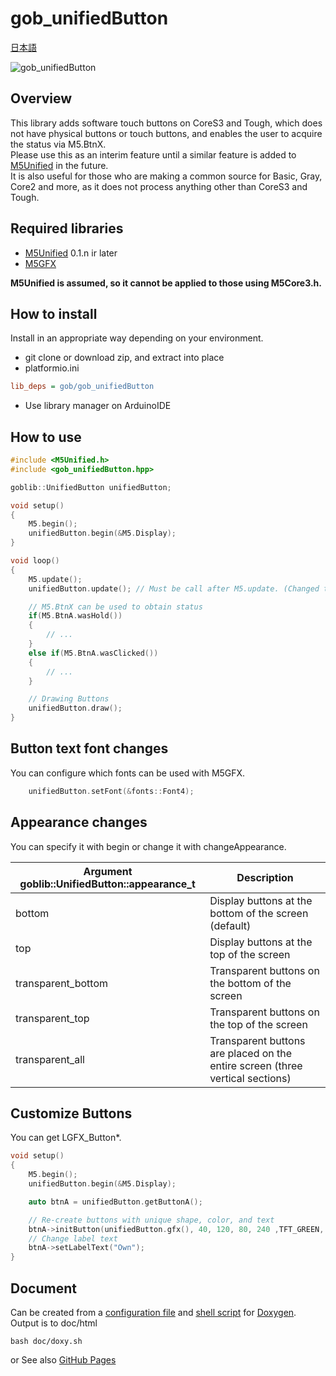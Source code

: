 # gob_unifiedButton

[日本語](https://github.com/GOB52/gob_unifiedButton/blob/master/README.ja.md)

![gob_unifiedButton](https://github.com/GOB52/gob_unifiedButton/assets/26270227/590cde0d-f4b6-4fe6-8cae-e25d27b32f8b)

## Overview
This library adds software touch buttons on CoreS3 and Tough, which does not have physical buttons or touch buttons, and enables the user to acquire the status via M5.BtnX.  
Please use this as an interim feature until a similar feature is added to [M5Unified](https://github.com/m5stack/M5Unified) in the future.  
It is also useful for those who are making a common source for Basic, Gray, Core2 and more, as it does not process anything other than CoreS3 and Tough.

## Required libraries
* [M5Unified](https://github.com/m5stack/M5Unified) 0.1.n ir later
* [M5GFX](https://github.com/m5stack/M5GFX)

**M5Unified is assumed, so it cannot be applied to those using M5Core3.h.**

## How to install
Install in an appropriate way depending on your environment.
* git clone or download zip, and extract into place
* platformio.ini
```ini
lib_deps = gob/gob_unifiedButton
```
* Use library manager on ArduinoIDE

## How to use
```cpp
#include <M5Unified.h>
#include <gob_unifiedButton.hpp>

goblib::UnifiedButton unifiedButton;

void setup()
{
    M5.begin();
    unifiedButton.begin(&M5.Display);
}

void loop()
{
    M5.update();
    unifiedButton.update(); // Must be call after M5.update. (Changed to call after M5.update() since 0.1.0)

    // M5.BtnX can be used to obtain status
    if(M5.BtnA.wasHold())
    {
        // ...
    }
    else if(M5.BtnA.wasClicked())
    {
        // ...
    }

    // Drawing Buttons
    unifiedButton.draw();
}
```
## Button text font changes
You can configure which fonts can be used with M5GFX.
```cpp
    unifiedButton.setFont(&fonts::Font4);
```

## Appearance changes
You can specify it with begin or change it with changeAppearance.

|Argument goblib::UnifiedButton::appearance\_t|Description|
|---|---|
|bottom| Display buttons at the bottom of the screen (default)|
|top|Display buttons at the top of the screen|
|transparent\_bottom|Transparent buttons on the bottom of the screen|
|transparent\_top|Transparent buttons on the top of the screen|
|transparent_all|Transparent buttons are placed on the entire screen (three vertical sections)|

## Customize Buttons
You can get LGFX_Button\*.

```cpp
void setup()
{
    M5.begin();
    unifiedButton.begin(&M5.Display);

    auto btnA = unifiedButton.getButtonA();

    // Re-create buttons with unique shape, color, and text
    btnA->initButton(unifiedButton.gfx(), 40, 120, 80, 240 ,TFT_GREEN, TFT_BLUE, TFT_WHITE, "[A]");
    // Change label text
    btnA->setLabelText("Own");
}
```

## Document
Can be created from a [configuration file](doc/Doxyfile) and [shell script](doc/doxy.sh) for [Doxygen](https://www.doxygen.nl/).  
Output is to doc/html
```
bash doc/doxy.sh
```
or
See also [GitHub Pages](https://gob52.github.io/gob_unifiedButton/)
